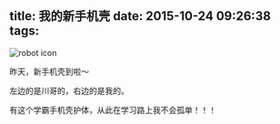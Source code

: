 title: 我的新手机壳
date: 2015-10-24 09:26:38
tags:
---


![robot icon](http://img2.ph.126.net/xryGj8qUv9-tGVRTVhAlhg==/650207196219734465.jpg)

昨天，新手机壳到啦～

左边的是川哥的，右边的是我的。

有这个学霸手机壳护体，从此在学习路上我不会孤单！！！